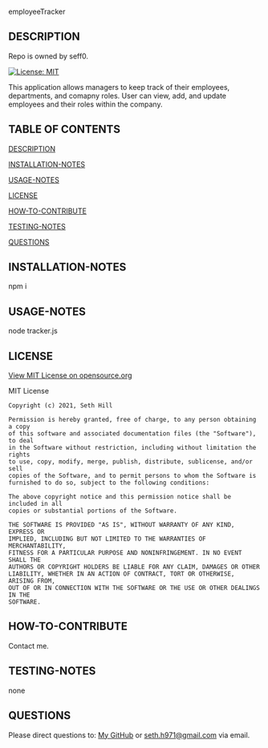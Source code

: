 employeeTracker

## DESCRIPTION

Repo is owned by seff0.

[![License: MIT](https://img.shields.io/badge/License-MIT-yellow.svg)](https://opensource.org/licenses/MIT)

This application allows managers to keep track of their employees, departments, and comapny roles. User can view, add, and update employees and their roles within the company.

## TABLE OF CONTENTS

[DESCRIPTION](#description)

[INSTALLATION-NOTES](#installation-notes)

[USAGE-NOTES](#usage-notes)

[LICENSE](#license)

[HOW-TO-CONTRIBUTE](#how-to-contribute)

[TESTING-NOTES](#testing-notes)

[QUESTIONS](#questions)

## INSTALLATION-NOTES

npm i

## USAGE-NOTES

node tracker.js

## LICENSE

[View MIT License on opensource.org](https://opensource.org/licenses/MIT)

MIT License

    Copyright (c) 2021, Seth Hill

    Permission is hereby granted, free of charge, to any person obtaining a copy
    of this software and associated documentation files (the "Software"), to deal
    in the Software without restriction, including without limitation the rights
    to use, copy, modify, merge, publish, distribute, sublicense, and/or sell
    copies of the Software, and to permit persons to whom the Software is
    furnished to do so, subject to the following conditions:

    The above copyright notice and this permission notice shall be included in all
    copies or substantial portions of the Software.

    THE SOFTWARE IS PROVIDED "AS IS", WITHOUT WARRANTY OF ANY KIND, EXPRESS OR
    IMPLIED, INCLUDING BUT NOT LIMITED TO THE WARRANTIES OF MERCHANTABILITY,
    FITNESS FOR A PARTICULAR PURPOSE AND NONINFRINGEMENT. IN NO EVENT SHALL THE
    AUTHORS OR COPYRIGHT HOLDERS BE LIABLE FOR ANY CLAIM, DAMAGES OR OTHER
    LIABILITY, WHETHER IN AN ACTION OF CONTRACT, TORT OR OTHERWISE, ARISING FROM,
    OUT OF OR IN CONNECTION WITH THE SOFTWARE OR THE USE OR OTHER DEALINGS IN THE
    SOFTWARE.

## HOW-TO-CONTRIBUTE

Contact me.

## TESTING-NOTES

none

## QUESTIONS

Please direct questions to: [My GitHub](https://github.com/seff0) or seth.h971@gmail.com via email.
